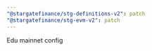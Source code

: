 ```yaml
---
"@stargatefinance/stg-definitions-v2": patch
"@stargatefinance/stg-evm-v2": patch
---
```


Edu mainnet config
